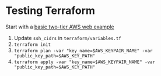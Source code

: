 # Testing Terraform

Start with a [basic two-tier AWS web example](https://www.terraform.io/intro/examples/aws.html)

1.  Update `ssh_cidrs` in `terraform/variables.tf`
1. `terraform init`
1. `terraform plan -var "key_name=$AWS_KEYPAIR_NAME" -var "public_key_path=$AWS_KEY_PATH"`
1. `terraform apply -var "key_name=$AWS_KEYPAIR_NAME" -var "public_key_path=$AWS_KEY_PATH"`

